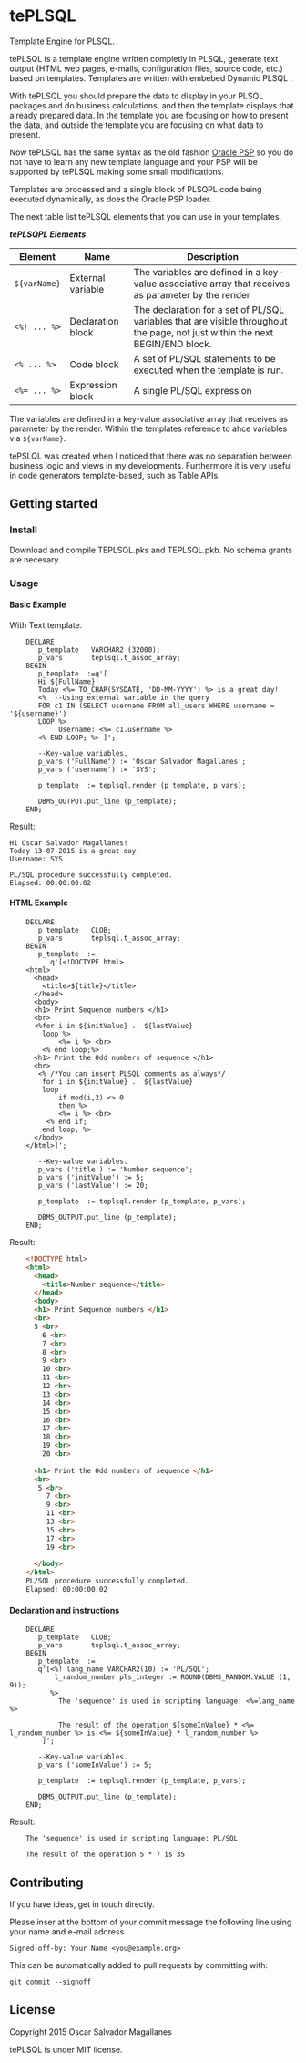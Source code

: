 # tePLSQL
Template Engine for PLSQL.

tePLSQL is a template engine written completly in PLSQL, generate text output (HTML web pages, e-mails, configuration files, source code, etc.) based on templates. Templates are written with embebed Dynamic PLSQL . 

With tePLSQL you should prepare the data to display in your PLSQL packages and do business calculations, and then the template displays that already prepared data. In the template you are focusing on how to present the data, and outside the template you are focusing on what data to present.

Now tePLSQL has the same syntax as the old fashion [Oracle PSP](http://docs.oracle.com/cd/E11882_01/appdev.112/e41502/adfns_psp.htm#ADFNS016) so you do not have to learn any new template language and your PSP will be supported by tePLSQL making some small modifications.

Templates are processed and a single block of PLSQPL code being executed dynamically, as does the Oracle PSP loader.  

The next table list tePLSQL elements that you can use in your templates. 

_**tePLSQPL Elements**_

|Element | Name | Description
|-- | -- | -- 
|`${varName}` | External variable | The variables are defined in a key-value associative array that receives as parameter by the render
|`<%! ... %>` | Declaration block | The declaration for a set of PL/SQL variables that are visible throughout the page, not just within the next BEGIN/END block.
|`<% ... %>` | Code block |A set of PL/SQL statements to be executed when the template is run.
|`<%= ... %>` | Expression block | A single PL/SQL expression


The variables are defined in a key-value associative array that receives as parameter by the render. Within the templates reference to ahce variables via `${varName}`.

tePSLQL was created when I noticed that there was no separation between business logic and views in my developments. Furthermore it is very useful in code generators template-based, such as Table APIs.

## Getting started

### Install
Download and compile TEPLSQL.pks and TEPLSQL.pkb. No schema grants are necesary.

### Usage

#### Basic Example
With Text template.
```plsql
    DECLARE
       p_template   VARCHAR2 (32000);
       p_vars       teplsql.t_assoc_array;
    BEGIN
       p_template  :=q'[
       Hi ${FullName}!
       Today <%= TO_CHAR(SYSDATE, 'DD-MM-YYYY') %> is a great day!
       <%  --Using external variable in the query 
       FOR c1 IN (SELECT username FROM all_users WHERE username = '${username}')
       LOOP %>
            Username: <%= c1.username %>
       <% END LOOP; %> ]';

       --Key-value variables.
       p_vars ('FullName') := 'Oscar Salvador Magallanes';
       p_vars ('username') := 'SYS';

       p_template  := teplsql.render (p_template, p_vars);

       DBMS_OUTPUT.put_line (p_template);
    END;
```

Result: 

    Hi Oscar Salvador Magallanes!
    Today 13-07-2015 is a great day!
    Username: SYS

    PL/SQL procedure successfully completed.
    Elapsed: 00:00:00.02


#### HTML Example

```plsql
    DECLARE
       p_template   CLOB;
       p_vars       teplsql.t_assoc_array;
    BEGIN
       p_template  :=
          q'[<!DOCTYPE html>
    <html>
      <head>
        <title>${title}</title>
      </head>
      <body>
      <h1> Print Sequence numbers </h1>
      <br>
      <%for i in ${initValue} .. ${lastValue}
        loop %>
            <%= i %> <br>        
        <% end loop;%>
      <h1> Print the Odd numbers of sequence </h1>
      <br>    
       <% /*You can insert PLSQL comments as always*/ 
        for i in ${initValue} .. ${lastValue}
        loop
            if mod(i,2) <> 0 
            then %>
            <%= i %> <br>
         <% end if;        
        end loop; %>
      </body>
    </html>]';

       --Key-value variables.
       p_vars ('title') := 'Number sequence';
       p_vars ('initValue') := 5;
       p_vars ('lastValue') := 20;

       p_template  := teplsql.render (p_template, p_vars);

       DBMS_OUTPUT.put_line (p_template);
    END;
```

Result: 
```html
    <!DOCTYPE html>
    <html>
      <head>
        <title>Number sequence</title>
      </head>
      <body>
      <h1> Print Sequence numbers </h1>
      <br>
      5 <br>        
        6 <br>        
        7 <br>        
        8 <br>        
        9 <br>        
        10 <br>        
        11 <br>        
        12 <br>        
        13 <br>        
        14 <br>        
        15 <br>        
        16 <br>        
        17 <br>        
        18 <br>        
        19 <br>        
        20 <br>        
        
      <h1> Print the Odd numbers of sequence </h1>
      <br>    
       5 <br>
         7 <br>
         9 <br>
         11 <br>
         13 <br>
         15 <br>
         17 <br>
         19 <br>
         
      </body>
    </html>  
    PL/SQL procedure successfully completed.
    Elapsed: 00:00:00.02
```


#### Declaration and instructions
```plsqpl
    DECLARE
       p_template   CLOB;
       p_vars       teplsql.t_assoc_array;
    BEGIN
       p_template  := 
       q'[<%! lang_name VARCHAR2(10) := 'PL/SQL';
           l_random_number pls_integer := ROUND(DBMS_RANDOM.VALUE (1, 9));
          %> 
            The 'sequence' is used in scripting language: <%=lang_name %>
            
            The result of the operation ${someInValue} * <%= l_random_number %> is <%= ${someInValue} * l_random_number %>
        ]';

       --Key-value variables.   
       p_vars ('someInValue') := 5;   

       p_template  := teplsql.render (p_template, p_vars);

       DBMS_OUTPUT.put_line (p_template);
    END;
```

Result:

        The 'sequence' is used in scripting language: PL/SQL
        
        The result of the operation 5 * 7 is 35

## Contributing

If you have ideas, get in touch directly.

Please inser at the bottom of your commit message the following line using your name and e-mail address .

    Signed-off-by: Your Name <you@example.org>

This can be automatically added to pull requests by committing with:

    git commit --signoff

## License
Copyright 2015 Oscar Salvador Magallanes 

tePLSQL is under MIT license. 
